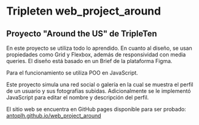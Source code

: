 # Tripleten web_project_around
## Proyecto "Around the US" de TripleTen
En este proyecto se utiliza todo lo aprendido. En cuanto al diseño, se usan propiedades como Grid y Flexbox, además de responsividad con media queries. El diseño está basado en un Brief de la plataforma Figma.

Para el funcionamiento se utiliza POO en JavaScript. 

Este proyecto simula una red social o galería en la cual se muestra el perfil de un usuario y sus fotografías subidas. Adicionalmente se le implementó JavaScript para editar el nombre y descripción del perfil.

El sitio web se encuentra en GitHub pages disponible para ser probado: [antoplh.github.io/web_project_around](https://antoplh.github.io/web_project_around/)